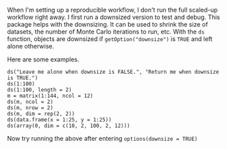 When I'm setting up a reproducible workflow, I don't run the 
full scaled-up workflow right away. I first run a downsized 
version to test and debug. This package helps with the downsizing. 
It can be used to shrink the size of datasets, the number of 
Monte Carlo iterations to run, etc. 
With the `ds` function, objects are downsized if 
`getOption("downsize")` is `TRUE` and left alone otherwise.

Here are some examples. 

```{r}
ds("Leave me alone when downsize is FALSE.", "Return me when downsize is TRUE.")
ds(1:100)
ds(1:100, length = 2)
m = matrix(1:144, ncol = 12)
ds(m, ncol = 2)
ds(m, nrow = 2)
ds(m, dim = rep(2, 2))
ds(data.frame(x = 1:25, y = 1:25))
ds(array(0, dim = c(10, 2, 100, 2, 12)))
```

Now try running the above after entering `options(downsize = TRUE)`
